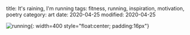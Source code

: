 title: It's raining, I'm running
tags: fitness, running, inspiration, motivation, poetry
category: art
date: 2020-04-25 
modified: 2020-04-25

![running]({static}/images/running.png){: width=400 style="float:center; padding:16px"}    

